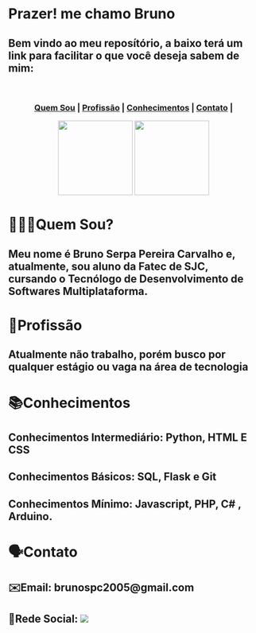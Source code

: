 
# Prazer! me chamo Bruno
<h2> Bem vindo ao meu reposítório, a baixo terá um link para facilitar o que você deseja sabem de mim:</h2>
<br/>

<h3 align="Center">
    <a href="#quemSou">Quem Sou</a> |
    <a href="#profissao">Profissão</a> |
    <a href="#conhecimentos">Conhecimentos</a> |
    <a href="#contato">Contato</a> |
</h3>

<div align="Center">
    <img height="150em" src="https://github-readme-stats.vercel.app/api?username=BrunoSerpa&show_icons=true&locale=pt-br&title_color=E6FFF5&text_color=07261A&icon_color=7DD936&border_color=2DFFB3&bg_color=grad,1EA674,7EFAAD&include_all_commits=true&hide=prs,contribs,issues&count_private=true"/>
    <img height="150em" src="https://github-readme-stats.vercel.app/api/top-langs/?username=BrunoSerpa&layout=compact&langs_count=7&locale=pt-br&title_color=07261A&text_color=07261A&border_color=2DFFB3&bg_color=grad,7EFAAD,F1FFF1"/>
</div>

<span id="quemSou">

# 🙋🏽‍♂️Quem Sou?

<h2>Meu nome é Bruno Serpa Pereira Carvalho e, atualmente, sou aluno da Fatec de SJC, cursando o Tecnólogo de Desenvolvimento de Softwares Multiplataforma.</h2>

<span id="profissao">

# 💼Profissão

<h2>Atualmente não trabalho, porém busco por qualquer estágio ou vaga na área de tecnologia</h2>

<span id="conhecimentos">

# 📚Conhecimentos

<h2>Conhecimentos Intermediário:
    Python, HTML E CSS</h2>
<h2>Conhecimentos Básicos:
    SQL, Flask e Git
</h2>

<h2>Conhecimentos Mínimo:
    Javascript, PHP, C# , Arduino.
</h2>

<span id="contato">

# 🗣️Contato
<h2>✉️Email: brunospc2005@gmail.com </h2>
<h2>👤Rede Social:
    <a href="https://www.linkedin.com/in/BrunoSerpa" target="_blank"><img src="https://img.shields.io/badge/-LinkedIn-%230077B5?style=for-the-badge&logo=linkedin&logoColor=white" target="_blank"></a>
</h2>
